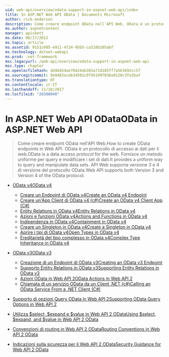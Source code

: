 ```yaml
---
uid: web-api/overview/odata-support-in-aspnet-web-api/index
title: In ASP.NET Web API OData | Documenti Microsoft
author: rick-anderson
description: Come creare endpoint OData nell'API Web. OData è un protocollo di accesso ai dati per il web. Fornisce un metodo uniforme per query e modificare i set di dati. Web API s...
ms.author: aspnetcontent
manager: wpickett
ms.date: 08/17/2012
ms.topic: article
ms.assetid: 9151c605-e911-4f24-95b5-ca310b105abf
ms.technology: dotnet-webapi
ms.prod: .net-framework
msc.legacyurl: /web-api/overview/odata-support-in-aspnet-web-api
msc.type: chapter
ms.openlocfilehash: dd46454ae78424ab383a71d185ff7a563692cc5f
ms.sourcegitcommit: 9a9483aceb34591c97451997036a9120c3fe2baf
ms.translationtype: HT
ms.contentlocale: it-IT
ms.lasthandoff: 11/10/2017
ms.locfileid: "26508040"
---
```

<a name="odata-in-aspnet-web-api"></a><span data-ttu-id="c6224-106">In ASP.NET Web API OData</span><span class="sxs-lookup"><span data-stu-id="c6224-106">OData in ASP.NET Web API</span></span>
====================
> <span data-ttu-id="c6224-107">Come creare endpoint OData nell'API Web.</span><span class="sxs-lookup"><span data-stu-id="c6224-107">How to create OData endpoints in Web API.</span></span> <span data-ttu-id="c6224-108">OData è un protocollo di accesso ai dati per il web.</span><span class="sxs-lookup"><span data-stu-id="c6224-108">OData is a data access protocol for the web.</span></span> <span data-ttu-id="c6224-109">Fornisce un metodo uniforme per query e modificare i set di dati.</span><span class="sxs-lookup"><span data-stu-id="c6224-109">It provides a uniform way to query and manipulate data sets.</span></span> <span data-ttu-id="c6224-110">API Web supporta versione 3 e 4 di versione del protocollo OData.</span><span class="sxs-lookup"><span data-stu-id="c6224-110">Web API supports both Version 3 and Version 4 of the OData protocol.</span></span>


- [<span data-ttu-id="c6224-111">OData v4</span><span class="sxs-lookup"><span data-stu-id="c6224-111">OData v4</span></span>](odata-v4/index.md)

    - [<span data-ttu-id="c6224-112">Creare un Endpoint di OData v4</span><span class="sxs-lookup"><span data-stu-id="c6224-112">Create an OData v4 Endpoint</span></span>](odata-v4/create-an-odata-v4-endpoint.md)
    - [<span data-ttu-id="c6224-113">Creare un'App Client di OData v4 (c#)</span><span class="sxs-lookup"><span data-stu-id="c6224-113">Create an OData v4 Client App (C#)</span></span>](odata-v4/create-an-odata-v4-client-app.md)
    - [<span data-ttu-id="c6224-114">Entity Relations in OData v4</span><span class="sxs-lookup"><span data-stu-id="c6224-114">Entity Relations in OData v4</span></span>](odata-v4/entity-relations-in-odata-v4.md)
    - [<span data-ttu-id="c6224-115">Azioni e funzioni OData v4</span><span class="sxs-lookup"><span data-stu-id="c6224-115">Actions and Functions in OData v4</span></span>](odata-v4/odata-actions-and-functions.md)
    - [<span data-ttu-id="c6224-116">Indipendenza in OData v4</span><span class="sxs-lookup"><span data-stu-id="c6224-116">Containment in OData v4</span></span>](odata-v4/odata-containment-in-web-api-22.md)
    - [<span data-ttu-id="c6224-117">Creare un Singleton in OData v4</span><span class="sxs-lookup"><span data-stu-id="c6224-117">Create a Singleton in OData v4</span></span>](odata-v4/using-a-singleton-in-an-odata-endpoint-in-web-api-22.md)
    - [<span data-ttu-id="c6224-118">Aprire i tipi di OData v4</span><span class="sxs-lookup"><span data-stu-id="c6224-118">Open Types in OData v4</span></span>](odata-v4/use-open-types-in-odata-v4.md)
    - [<span data-ttu-id="c6224-119">Ereditarietà del tipo complesso in OData v4</span><span class="sxs-lookup"><span data-stu-id="c6224-119">Complex Type Inheritance in OData v4</span></span>](odata-v4/complex-type-inheritance-in-odata-v4.md)
- [<span data-ttu-id="c6224-120">OData v3</span><span class="sxs-lookup"><span data-stu-id="c6224-120">OData v3</span></span>](odata-v3/index.md)

    - [<span data-ttu-id="c6224-121">Creazione di un Endpoint di OData v3</span><span class="sxs-lookup"><span data-stu-id="c6224-121">Creating an OData v3 Endpoint</span></span>](odata-v3/creating-an-odata-endpoint.md)
    - [<span data-ttu-id="c6224-122">Supporto Entity Relations in OData v3</span><span class="sxs-lookup"><span data-stu-id="c6224-122">Supporting Entity Relations in OData v3</span></span>](odata-v3/working-with-entity-relations.md)
    - [<span data-ttu-id="c6224-123">Azioni OData in Web API 2</span><span class="sxs-lookup"><span data-stu-id="c6224-123">OData Actions in Web API 2</span></span>](odata-v3/odata-actions.md)
    - [<span data-ttu-id="c6224-124">Chiamata di un servizio OData da un Client .NET (c#)</span><span class="sxs-lookup"><span data-stu-id="c6224-124">Calling an OData Service From a .NET Client (C#)</span></span>](odata-v3/calling-an-odata-service-from-a-net-client.md)
- [<span data-ttu-id="c6224-125">Supporto di opzioni Query OData in Web API 2</span><span class="sxs-lookup"><span data-stu-id="c6224-125">Supporting OData Query Options in Web API 2</span></span>](supporting-odata-query-options.md)
- [<span data-ttu-id="c6224-126">Utilizza $select, $expand e $value in Web API 2 OData</span><span class="sxs-lookup"><span data-stu-id="c6224-126">Using $select, $expand, and $value in Web API 2 OData</span></span>](using-select-expand-and-value.md)
- [<span data-ttu-id="c6224-127">Convenzioni di routing in Web API 2 OData</span><span class="sxs-lookup"><span data-stu-id="c6224-127">Routing Conventions in Web API 2 OData</span></span>](odata-routing-conventions.md)
- [<span data-ttu-id="c6224-128">Indicazioni sulla sicurezza per il Web API 2 OData</span><span class="sxs-lookup"><span data-stu-id="c6224-128">Security Guidance for Web API 2 OData</span></span>](odata-security-guidance.md)
